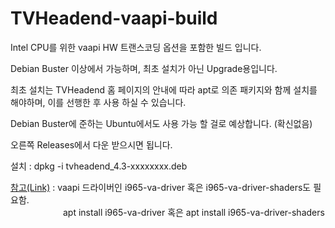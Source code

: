 # TVHeadend-vaapi-build
Intel CPU를 위한 vaapi HW 트랜스코딩 옵션을 포함한 빌드 입니다.

Debian Buster 이상에서  가능하며, 최초 설치가 아닌 Upgrade용입니다.

최초 설치는 TVHeadend 홈 페이지의 안내에 따라 apt로 의존 패키지와 함께 설치를 해야하며, 이를 선행한 후 사용 하실 수 있습니다.

Debian Buster에 준하는 Ubuntu에서도 사용 가능 할 걸로 예상합니다. (확신없음)

오른쪽 Releases에서 다운 받으시면 됩니다.

설치 : dpkg -i tvheadend_4.3-xxxxxxxx.deb

[참고(Link)](https://www.clien.net/service/board/cm_nas/14397343?po=0&sk=id&sv=pwrchan&groupCd=&pt=0) : vaapi 드라이버인 i965-va-driver 혹은 i965-va-driver-shaders도 필요함.<br>
　　　　　　apt install i965-va-driver 혹은 apt install i965-va-driver-shaders
